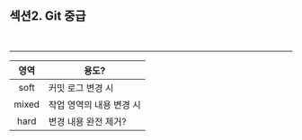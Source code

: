 ## 섹션2. Git 중급  

<br>

___

|영역|용도?|
|:--:|--|
|soft|커밋 로그 변경 시|
|mixed|작업 영역의 내용 변경 시|
|hard|변경 내용 완전 제거?|
